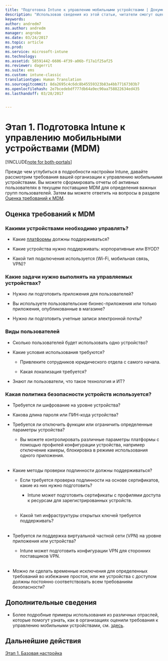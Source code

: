 ```yaml
---
title: "Подготовка Intune к управлению мобильными устройствами | Документация Майкрософт"
description: "Использовав сведения из этой статьи, читатели смогут оценить бизнес-требования и технические требования перед миграцией в Intune."
keywords: 
author: andredm7
ms.author: andredm
manager: angrobe
ms.date: 03/24/2017
ms.topic: article
ms.prod: 
ms.service: microsoft-intune
ms.technology: 
ms.assetid: 58591442-6606-4f39-a06b-f17a1f25af25
ms.reviewer: dagerrit
ms.suite: ems
ms.custom: intune-classic
translationtype: Human Translation
ms.sourcegitcommit: 8da2695c4c6dc8b45559323b83a4bb77167303b7
ms.openlocfilehash: 2e7bcedebdf777db64a9ec90aa758822634ed435
ms.lasthandoff: 03/28/2017


---
```


# <a name="phase-1-prepare-intune-for-mobile-device-management-mdm"></a>Этап 1. Подготовка Intune к управлению мобильными устройствами (MDM)

[!INCLUDE[note for both-portals](../includes/note-for-both-portals.md)]

Прежде чем углубиться в подробности настройки Intune, давайте рассмотрим требования вашей организации к управлению мобильными устройствами. Вы можете сформировать отчеты об активных пользователях в текущем поставщике MDM для определения важных групп пользователей. Затем вы можете ответить на вопросы в разделе [Оценка требований к MDM](https://docs.microsoft.com/intune/plan-design/migration-phase1-prepare-intune-for-mobile-device-management#assess-mdm-requirements).

## <a name="assess-mdm-requirements"></a>Оценка требований к MDM

### <a name="what-kinds-of-devices-do-you-need-to-manage"></a>Какими устройствами необходимо управлять?

-   Какие [платформы](https://docs.microsoft.com/intune/get-started/supported-mobile-devices-and-computers) должны поддерживаться?

-   Какие устройства нужно поддерживать: корпоративные или BYOD?

-   Какой тип подключения используется (Wi-Fi, мобильная связь, VPN)?

### <a name="what-do-your-users-need-to-do-on-managed-devices"></a>Какие задачи нужно выполнять на управляемых устройствах?

-   Нужно ли подготовить приложения для пользователей?

-   Вы используете пользовательские бизнес-приложения или только приложения, опубликованные в магазине?

-   Нужно ли подготовить учетные записи электронной почты?

### <a name="what-kinds-of-users"></a>Виды пользователей

-   Сколько пользователей будет использовать одно устройство?

-   Какие условия использования требуются?

    -   Привлеките сотрудников юридического отдела с самого начала.

    -   Какая локализация требуется?

-   Знают ли пользователи, что такое технология и ИТ?

### <a name="what-is-your-device-security-policy"></a>Какая политика безопасности устройств используется? 

-   Требуется ли шифрование на уровне устройства?

-   Какова длина пароля или ПИН-кода устройства?

-   Требуется ли отключить функции или ограничить определенные параметры устройства?

    -   Вы можете контролировать различные параметры платформы с помощью профилей конфигурации устройства, например отключение камеры, блокировка в режиме использования одного приложения.
<br></br>
-   Какие методы проверки подлинности должны поддерживаться?

    -   Если требуется проверка подлинности на основе сертификатов, какие из них нужно подготовить?

        -   Intune может подготовить сертификаты с профилями доступа к ресурсам для зарегистрированных устройств.
<br></br>
    -   Какой тип инфраструктуры открытых ключей требуется поддерживать?
<br></br>
-   Требуется ли поддержка виртуальной частной сети (VPN) на уровне приложения или устройства?

    -   Intune может подготовить конфигурации VPN для сторонних поставщиков VPN.
<br></br>
-   Можно ли сделать временные исключения для определенных требований во избежание простоя, или же устройства с доступом должны постоянно соответствовать всем требованиям безопасности?

## <a name="additional-information"></a>Дополнительные сведения

-   Более подробные примеры использования из различных отраслей, которые помогут узнать, как в организациях оценили требования к управлению мобильными устройствами, см. [здесь](https://customers.microsoft.com/en-US/story/mwh-global-now-part-of-stantec-secures-mobile-devices-with-intune).

## <a name="next-steps"></a>Дальнейшие действия

[Этап 1. Базовая настройка](https://docs.microsoft.com/intune/plan-design/migration-phase1-basic-setup)

